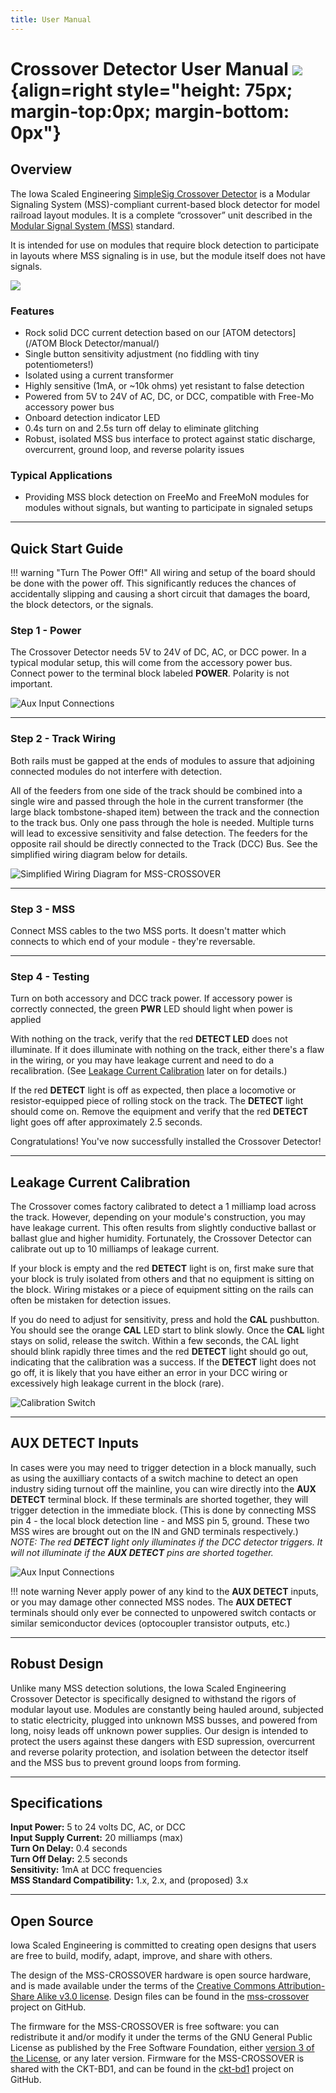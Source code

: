 ```yaml
---
title: User Manual
---
```

# Crossover Detector User Manual ![](../img/simplesig-logo.png){align=right style="height: 75px; margin-top:0px; margin-bottom: 0px"}

## Overview

The Iowa Scaled Engineering [SimpleSig Crossover Detector](https://www.iascaled.com/store/MSS-CROSSOVER) is a Modular Signaling System (MSS)-compliant current-based block detector for model railroad layout modules.  It is a complete “crossover” unit described in the [Modular Signal System (MSS)](/SimpleSig/introduction/) standard.

It is intended for use on modules that require block detection to participate in layouts where MSS signaling is in use, but the module itself does not have signals.

![](img/mss-crossover.png)


### Features

* Rock solid DCC current detection based on our [ATOM detectors](/ATOM Block Detector/manual/)
* Single button sensitivity adjustment (no fiddling with tiny potentiometers!)
* Isolated using a current transformer
* Highly sensitive (1mA, or ~10k ohms) yet resistant to false detection
* Powered from 5V to 24V of AC, DC, or DCC, compatible with Free-Mo accessory power bus
* Onboard detection indicator LED
* 0.4s turn on and 2.5s turn off delay to eliminate glitching
* Robust, isolated MSS bus interface to protect against static discharge, overcurrent, ground loop, and reverse polarity issues

### Typical Applications

* Providing MSS block detection on FreeMo and FreeMoN modules for modules without signals, but wanting to participate in signaled setups

---

## Quick Start Guide

!!! warning "Turn The Power Off!"
    All wiring and setup of the board should be done with the power off.  This significantly reduces the chances of accidentally slipping and causing a short circuit that damages the board, the block detectors, or the signals.

### Step 1 - Power
The Crossover Detector needs 5V to 24V of DC, AC, or DCC power.  In a typical modular setup, this will come from the accessory power bus.  Connect power to the terminal block labeled **POWER**. Polarity is not important.

![Aux Input Connections](img/mss-crossover-power.png)

---

### Step 2 - Track Wiring

Both rails must be gapped at the ends of modules to assure that adjoining connected modules do not interfere with detection.

All of the feeders from one side of the track should be combined into a single wire and passed through the hole in the current transformer (the large black tombstone-shaped item) between the track and the connection to the track bus.  Only one pass through the hole is needed.  Multiple turns will lead to excessive sensitivity and false detection.  The feeders for the opposite rail should be directly connected to the Track (DCC) Bus.  See the simplified wiring diagram below for details.

![Simplified Wiring Diagram for MSS-CROSSOVER](img/mss-crossover-wiring-diagram.png)

---

### Step 3 - MSS

Connect MSS cables to the two MSS ports.  It doesn't matter which connects to which end of your module - they're reversable.

---

### Step 4 - Testing

Turn on both accessory and DCC track power.  If accessory power is correctly connected, the green **PWR** LED should light when power is applied

With nothing on the track, verify that the red **DETECT LED** does not illuminate.  If it does illuminate with nothing
on the track, either there's a flaw in the wiring, or you may have leakage current and need to do a recalibration.  (See [Leakage Current Calibration](#leakage-current-calibration) later on for details.)

If the red **DETECT** light is off as expected, then place a locomotive or resistor-equipped piece of rolling stock on the track.  The **DETECT** light should come on.  Remove the equipment and verify that the red **DETECT** light goes off after approximately 2.5 seconds.  

Congratulations!  You've now successfully installed the Crossover Detector!

---

## Leakage Current Calibration

The Crossover comes factory calibrated to detect a 1 milliamp load across the track.  However, depending on your module's construction, you may have leakage current.  This often results from slightly conductive ballast or ballast glue and higher humidity.  Fortunately, the Crossover Detector can calibrate out up to 10 milliamps of leakage current.  

If your block is empty and the red **DETECT** light is on, first make sure that your block is truly isolated from others and that no equipment is sitting on the block. Wiring mistakes or a piece of equipment sitting on the rails can often be mistaken for detection issues.

If you do need to adjust for sensitivity, press and hold the **CAL** pushbutton. You should see the orange **CAL** LED start to blink slowly. Once the **CAL** light stays on solid, release the switch. Within a few seconds, the CAL light should blink rapidly three times and the red **DETECT** light should go out, indicating that the calibration was a success. If the **DETECT** light does not go off, it is likely that you have either an error in your DCC wiring or excessively high leakage current in the block (rare).

![Calibration Switch](img/mss-crossover-calibrate.png)

---

## AUX DETECT Inputs

In cases were you may need to trigger detection in a block manually, such as using the auxilliary contacts of a switch machine to detect an open industry siding turnout off the mainline, you can wire directly into the **AUX DETECT** terminal block.  If these terminals are shorted together, they will trigger detection in the immediate block.  (This is done by connecting MSS pin 4 - the local block detection line - and MSS pin 5, ground.  These two MSS wires are brought out on the IN and GND terminals respectively.)   *NOTE:  The red **DETECT** light only illuminates if the DCC detector triggers.  It will not illuminate if the **AUX DETECT** pins are shorted together.*

![Aux Input Connections](img/mss-crossover-auxin.png)

!!! note warning
    Never apply power of any kind to the **AUX DETECT** inputs, or you may damage other connected MSS nodes.  The **AUX DETECT** terminals should only ever be connected to
    unpowered switch contacts or similar semiconductor devices (optocoupler transistor outputs, etc.)

---

## Robust Design

Unlike many MSS detection solutions, the Iowa Scaled Engineering Crossover Detector is specifically designed to withstand the rigors of modular layout use.  Modules are constantly being hauled around, subjected to static electricity, plugged into unknown MSS busses, and powered from long, noisy leads off unknown power supplies.  Our design is intended to protect the users against these dangers with ESD supression, overcurrent and reverse polarity protection, and isolation between the detector itself and the MSS bus to prevent ground loops from forming.

---

## Specifications

**Input Power:**  5 to 24 volts DC, AC, or DCC  
**Input Supply Current:**  20 milliamps (max)  
**Turn On Delay:**  0.4 seconds  
**Turn Off Delay:**  2.5 seconds  
**Sensitivity:**  1mA at DCC frequencies  
**MSS Standard Compatibility:** 1.x, 2.x, and (proposed) 3.x

---

## Open Source 

Iowa Scaled Engineering is committed to creating open designs that users are free to build, modify, adapt, improve, and share with others.

The design of the MSS-CROSSOVER hardware is open source hardware, and is made available under the terms of the [Creative Commons Attribution-Share Alike v3.0 license](http://creativecommons.org/licenses/by-sa/3.0/).  Design files can be found in the [mss-crossover](https://github.com/IowaScaledEngineering/mss-crossover) project on  GitHub.

The firmware for the MSS-CROSSOVER is free software: you can redistribute it and/or modify it under the terms of the GNU General Public License as published by the Free Software Foundation, either [version 3 of the  License](https://www.gnu.org/licenses/gpl.html), or any later version. Firmware for the MSS-CROSSOVER is shared with the CKT-BD1, and can be found in the [ckt-bd1](https://github.com/IowaScaledEngineering/ckt-bd1) project on GitHub.

